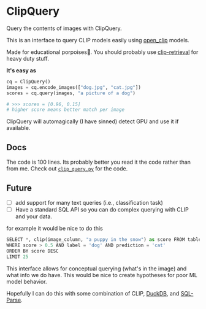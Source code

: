 # ClipQuery

Query the contents of images with ClipQuery.

This is an interface to query CLIP models easily using [open_clip](https://github.com/mlfoundations/open_clip) models.

Made for educational porpoises🐬. You should probably use [clip-retrieval](https://github.com/rom1504/clip-retrieval) for heavy duty stuff.

**It's easy as**

```python
cq = ClipQuery()
images = cq.encode_images(["dog.jpg", "cat.jpg"])
scores = cq.query(images, "a picture of a dog")

# >>> scores = [0.96, 0.15]
# higher score means better match per image
```

ClipQuery will automagically (I have sinned) detect GPU and use it if available.

## Docs

The code is 100 lines. Its probably better you read it the code rather than from me. Check out [`clip_query.py`](clip_query.py) for the code.

## Future

-   [ ] add support for many text queries (i.e., classification task)
-   [ ] Have a standard SQL API so you can do complex querying with CLIP and your data.

for example it would be nice to do this

```python
SELECT *, clip(image_column, "a puppy in the snow") as score FROM table
WHERE score > 0.5 AND label = 'dog' AND prediction = 'cat'
ORDER BY score DESC
LIMIT 25
```

This interface allows for conceptual querying (what's in the image) and what info we do have. This would be nice to create hypotheses for poor ML model behavior.

Hopefully I can do this with some combination of CLIP, [DuckDB](https://duckdb.org/), and [SQL-Parse](https://sqlparse.readthedocs.io/en/latest/).
